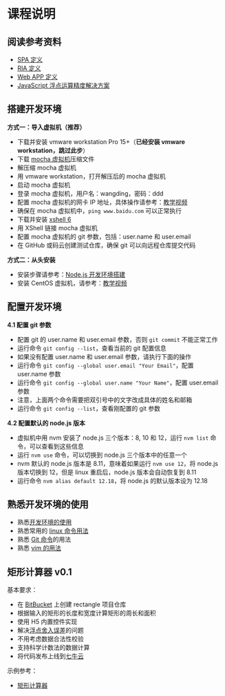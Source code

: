 # 课程说明

## 阅读参考资料

- [SPA 定义](https://baike.baidu.com/item/SPA/17536313#viewPageContent)
- [RIA 定义](https://baike.baidu.com/item/RIA%E6%8A%80%E6%9C%AF/4601040?fr=aladdin)
- [Web APP 定义](https://baike.baidu.com/item/web%20app)
- [JavaScript 浮点运算精度解决方案](https://segmentfault.com/a/1190000013431163)

## 搭建开发环境

**方式一：导入虚拟机（推荐）**

- 下载并安装 vmware workstation Pro 15+（**已经安装 vmware workstation，跳过此步**）
- 下载 [mocha 虚拟机](http://pan.baidu.com/s/1o8a3E3o)压缩文件
- 解压缩 mocha 虚拟机
- 用 vmware workstation，打开解压后的 mocha 虚拟机
- 启动 mocha 虚拟机
- 登录 mocha 虚拟机，用户名：wangding，密码：ddd
- 配置 mocha 虚拟机的网卡 IP 地址，具体操作请参考：[教学视频](https://www.bilibili.com/video/bv1iy4y1y7hm)
- 确保在 mocha 虚拟机中，`ping www.baidu.com` 可以正常执行
- 下载并安装 [xshell 6](https://www.netsarang.com/zh/free-for-home-school/)
- 用 XShell 链接 mocha 虚拟机
- 配置 mocha 虚拟机的 git 参数，包括：user.name 和 user.email
- 在 GitHub 或码云创建测试仓库，确保 git 可以向远程仓库提交代码

**方式二：从头安装**

- 安装步骤请参考：[Node.js 开发环境搭建](setup-dev-env.html)
- 安装 CentOS 虚拟机，请参考：[教学视频](https://www.bilibili.com/video/BV1Bw411o712?p=2)

## 配置开发环境

**4.1 配置 git 参数**

- 配置 git 的 user.name 和 user.email 参数，否则 `git commit` 不能正常工作
- 运行命令 `git config --list`，查看当前的 git 配置信息
- 如果没有配置 user.name 和 user.email 参数，请执行下面的操作
- 运行命令 `git config --global user.email "Your Email"`，配置 user.name 参数
- 运行命令 `git config --global user.name "Your Name"`，配置 user.email 参数
- 注意，上面两个命令需要把双引号中的文字改成具体的姓名和邮箱
- 运行命令 `git config --list`，查看刚配置的 git 参数

**4.2 配置默认的 node.js 版本**

- 虚拟机中用 nvm 安装了 node.js 三个版本：8, 10 和 12，运行 `nvm list` 命令，可以查看到这些信息
- 运行 `nvm use` 命令，可以切换到 node.js 三个版本中的任意一个
- nvm 默认的 node.js 版本是 8.11，意味着如果运行 `nvm use 12`，将 node.js 版本切换到 12，但是 linux 重启后，node.js 版本会自动恢复到 8.11
- 运行命令 `nvm alias default 12.18`，将 node.js 的默认版本设为 12.18

## 熟悉开发环境的使用

- 熟悉[开发环境的使用](http://nodejs.wangding.co/env-manual.html)
- 熟悉常用的 [linux 命令用法](http://note.wangding.co/linux/centos.html)
- 熟悉 [Git 命令](http://note.wangding.co/office/git.html)的用法
- 熟悉 [vim 的用法](http://note.wangding.co/office/vim.html)

## 矩形计算器 v0.1

基本要求：
- 在 [BitBucket](https://bitbucket.org/) 上创建 rectangle 项目仓库
- 根据输入的矩形的长度和宽度计算矩形的周长和面积
- 使用 H5 内置控件实现
- 解决[浮点舍入误差](https://segmentfault.com/a/1190000013431163)的问题
- 不用考虑数据合法性校验
- 支持科学计数法的数据计算
- 将代码发布上线到[七牛云](https://www.qiniu.com/)

示例参考：
- [矩形计算器](http://rectangle.wangding.co/)
